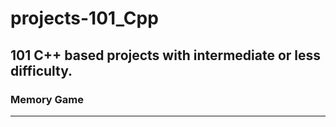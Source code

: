# projects-101_Cpp
101 C++ based projects with intermediate or less difficulty.
---
### Memory Game
---
